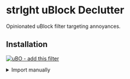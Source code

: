 # strlght uBlock Declutter

Opinionated uBlock filter targeting annoyances.

## Installation

[![uBO - add this filter](https://img.shields.io/static/v1?label=uBO&message=import%20filter&color=de3f32&style=flat&logo=uBlock%20Origin)](https://subscribe.adblockplus.org/?location=https%3A%2F%2Fraw%2Egithubusercontent%2Ecom%2Fstrlght%2Fublock%2Ddeclutter%2Fmain%2Ffilters%2F00%2Dall%2Etxt&title=strlght%20uBlock%20Declutter)

<details>
    <summary>Import manually</summary>

1. Open uBlock Origin settings
2. Switch to `Filter lists tab`
3. Scroll down to `Import...`
4. Copy-paste following URL, and then click `Apply changes`:
```
https://raw.githubusercontent.com/strlght/ublock-declutter/main/filters/00-all.txt
```

Alternatively it's possbile to install filters for specific websites,
just change `00-all.txt` to specific site.
</details>
